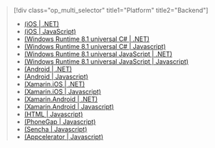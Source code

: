 > [!div class="op_multi_selector" title1="Platform" title2="Backend"]
> * [(iOS | .NET)](../articles/mobile-services/mobile-services-dotnet-backend-ios-get-started.md)
> * [(iOS | JavaScript)](../articles/mobile-services/mobile-services-ios-get-started.md)
> * [(Windows Runtime 8.1 universal C# | .NET)](../articles/mobile-services/mobile-services-dotnet-backend-windows-store-dotnet-get-started.md)
> * [(Windows Runtime 8.1 universal C# | Javascript)](../articles/mobile-services/mobile-services-javascript-backend-windows-store-dotnet-get-started.md)
> * [(Windows Runtime 8.1 universal JavaScript | .NET)](../articles/mobile-services-dotnet-backend-windows-store-javascript-get-started.md)
> * [(Windows Runtime 8.1 universal JavaScript | Javascript)](../articles/mobile-services/mobile-services-javascript-backend-windows-store-javascript-get-started.md)
> * [(Android | .NET)](../articles/mobile-services-dotnet-backend-android-get-started-EC.md)
> * [(Android | Javascript)](../articles/mobile-services-android-get-started-EC.md)
> * [(Xamarin.iOS | .NET)](../articles/mobile-services/mobile-services-dotnet-backend-xamarin-ios-get-started.md)
> * [(Xamarin.iOS | Javascript)](../articles/mobile-services/partner-xamarin-mobile-services-ios-get-started.md)
> * [(Xamarin.Android | .NET)](../articles/mobile-services/mobile-services-dotnet-backend-xamarin-android-get-started.md)
> * [(Xamarin.Android | Javascript)](../articles/mobile-services/partner-xamarin-mobile-services-android-get-started.md)
> * [(HTML | Javascript)](../articles/mobile-services/mobile-services-html-get-started.md)
> * [(PhoneGap | Javascript)](../articles/mobile-services/mobile-services-javascript-backend-phonegap-get-started.md)
> * [(Sencha | Javascript)](../articles/mobile-services/partner-sencha-mobile-services-get-started.md)
> * [(Appcelerator | Javascript)](../articles/partner-appcelerator-mobile-services-javascript-backend-appcelerator-get-started.md)
> 
> 

<!---HONumber=August15_HO6-->